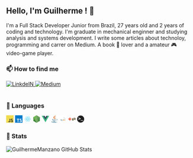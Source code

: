 ## Hello, I'm Guilherme ! 👋

I'm a Full Stack Developer Junior from Brazil, 27 years old and 2 years of coding and technology. I'm graduate in mechanical enginner and studying analysis and systems development. I write some articles about technoloy, programming and carrer on Medium. A book :book: lover and a amateur :video_game: video-game player.
<br />


### 📫 How to find me
<div>
<a target="_blank" href="https://www.linkedin.com/in/guilhermemanzano/">
  <img alt="LinkdeIN" width="22px" margin-left="10px" src="https://cdn.jsdelivr.net/npm/simple-icons@v3/icons/linkedin.svg" />
</a>
<a target="_blank" href="https://medium.com/@guilherme_manzano">
  <img alt="Medium" width="22px" margin-left="10px" src="https://cdn.jsdelivr.net/npm/simple-icons@v3/icons/medium.svg" />
</a> </div>

<br />

### 🌱 Languages

<code><img height="20" src="https://raw.githubusercontent.com/github/explore/80688e429a7d4ef2fca1e82350fe8e3517d3494d/topics/javascript/javascript.png"></code>
<code><img height="20" src="https://raw.githubusercontent.com/github/explore/80688e429a7d4ef2fca1e82350fe8e3517d3494d/topics/typescript/typescript.png"></code>
<code><img height="20" src="https://raw.githubusercontent.com/github/explore/80688e429a7d4ef2fca1e82350fe8e3517d3494d/topics/react/react.png"></code>
<code><img height="20" src="https://raw.githubusercontent.com/github/explore/80688e429a7d4ef2fca1e82350fe8e3517d3494d/topics/nodejs/nodejs.png"></code>
<code><img height="20" src="https://raw.githubusercontent.com/github/explore/80688e429a7d4ef2fca1e82350fe8e3517d3494d/topics/vue/vue.png"></code>
<code><img height="20" src="https://raw.githubusercontent.com/github/explore/80688e429a7d4ef2fca1e82350fe8e3517d3494d/topics/java/java.png"></code>
<code><img height="20" src="https://raw.githubusercontent.com/github/explore/80688e429a7d4ef2fca1e82350fe8e3517d3494d/topics/mysql/mysql.png"></code>
<code><img height="20" src="https://raw.githubusercontent.com/github/explore/80688e429a7d4ef2fca1e82350fe8e3517d3494d/topics/git/git.png"></code>
<code><img height="20" src="https://raw.githubusercontent.com/github/explore/80688e429a7d4ef2fca1e82350fe8e3517d3494d/topics/terminal/terminal.png"></code>

### 💬 Stats

![GuilhermeManzano GitHub Stats](https://github-readme-stats.vercel.app/api?username=guilhermemanzano&show_icons=true)


<!--
**GuilhermeManzano/guilhermemanzano** is a ✨ _special_ ✨ repository because its `README.md` (this file) appears on your GitHub profile.

Here are some ideas to get you started:

- 🔭 I’m currently working on ...
- 🌱 I’m currently learning ...
- 👯 I’m looking to collaborate on ...
- 🤔 I’m looking for help with ...
- 💬 Ask me about ...
- 📫 How to reach me: ...
- 😄 Pronouns: ...
- ⚡ Fun fact: ...
-->
